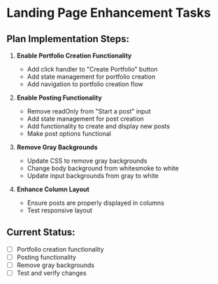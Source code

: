 # Landing Page Enhancement Tasks

## Plan Implementation Steps:

1. **Enable Portfolio Creation Functionality**
   - Add click handler to "Create Portfolio" button
   - Add state management for portfolio creation
   - Add navigation to portfolio creation flow

2. **Enable Posting Functionality**
   - Remove readOnly from "Start a post" input
   - Add state management for post creation
   - Add functionality to create and display new posts
   - Make post options functional

3. **Remove Gray Backgrounds**
   - Update CSS to remove gray backgrounds
   - Change body background from whitesmoke to white
   - Update input backgrounds from gray to white

4. **Enhance Column Layout**
   - Ensure posts are properly displayed in columns
   - Test responsive layout

## Current Status:
- [ ] Portfolio creation functionality
- [ ] Posting functionality
- [ ] Remove gray backgrounds
- [ ] Test and verify changes
